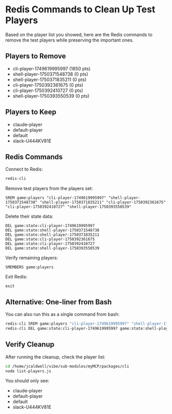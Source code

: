# Redis Commands to Clean Up Test Players

Based on the player list you showed, here are the Redis commands to remove the test players while preserving the important ones.

## Players to Remove
- cli-player-1749619995997 (1850 pts)
- shell-player-1750371548738 (0 pts)
- shell-player-1750371835211 (0 pts)
- cli-player-1750392361675 (0 pts)
- cli-player-1750392410727 (0 pts)
- shell-player-1750393550539 (0 pts)

## Players to Keep
- claude-player
- default-player
- default
- slack-U444KV81E

## Redis Commands

Connect to Redis:
```bash
redis-cli
```

Remove test players from the players set:
```redis
SREM game:players "cli-player-1749619995997" "shell-player-1750371548738" "shell-player-1750371835211" "cli-player-1750392361675" "cli-player-1750392410727" "shell-player-1750393550539"
```

Delete their state data:
```redis
DEL game:state:cli-player-1749619995997
DEL game:state:shell-player-1750371548738
DEL game:state:shell-player-1750371835211
DEL game:state:cli-player-1750392361675
DEL game:state:cli-player-1750392410727
DEL game:state:shell-player-1750393550539
```

Verify remaining players:
```redis
SMEMBERS game:players
```

Exit Redis:
```redis
exit
```

## Alternative: One-liner from Bash

You can also run this as a single command from bash:

```bash
redis-cli SREM game:players "cli-player-1749619995997" "shell-player-1750371548738" "shell-player-1750371835211" "cli-player-1750392361675" "cli-player-1750392410727" "shell-player-1750393550539" && \
redis-cli DEL game:state:cli-player-1749619995997 game:state:shell-player-1750371548738 game:state:shell-player-1750371835211 game:state:cli-player-1750392361675 game:state:cli-player-1750392410727 game:state:shell-player-1750393550539
```

## Verify Cleanup

After running the cleanup, check the player list:

```bash
cd /home/jcaldwell/vibe/sub-modules/myMCP/packages/cli
node list-players.js
```

You should only see:
- claude-player
- default-player  
- default
- slack-U444KV81E 